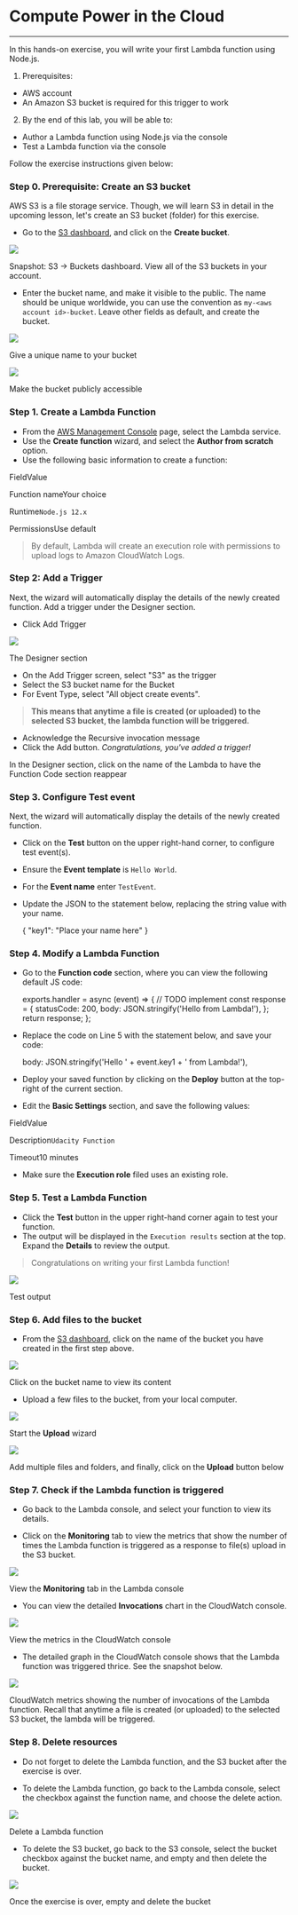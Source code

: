 # Compute Power in the Cloud

---

In this hands-on exercise, you will write your first Lambda function using Node.js.

1. Prerequisites:
  * AWS account
  * An Amazon S3 bucket is required for this trigger to work
2. By the end of this lab, you will be able to:
  * Author a Lambda function using Node.js via the console
  * Test a Lambda function via the console

Follow the exercise instructions given below:

### Step 0\. Prerequisite: Create an S3 bucket

AWS S3 is a file storage service. Though, we will learn S3 in detail in the upcoming lesson, let's create an S3 bucket (folder) for this exercise.

* Go to the [S3 dashboard](https://classroom.udacity.com/nanodegrees/nd9991/parts/7cc41faf-07d6-41aa-a205-168d58571430/modules/693ec1fd-e3b8-4f50-9dea-55b5f74ce61c/lessons/94606ce0-cd1b-45ee-a580-479026b60bb8/concepts/console.aws.amazon.com/s3/home), and click on the **Create bucket**.

![](https://video.udacity-data.com/topher/2020/November/5fbe37ba_screenshot-2020-11-25-at-4.06.17-pm/screenshot-2020-11-25-at-4.06.17-pm.png)

Snapshot: S3 → Buckets dashboard. View all of the S3 buckets in your account.

* Enter the bucket name, and make it visible to the public. The name should be unique worldwide, you can use the convention as `my-<aws account id>-bucket`. Leave other fields as default, and create the bucket.

![](https://video.udacity-data.com/topher/2021/January/6006ae99_screenshot-2021-01-19-at-3.14.38-pm/screenshot-2021-01-19-at-3.14.38-pm.png)

Give a unique name to your bucket

![](https://video.udacity-data.com/topher/2020/November/5fbe3a6e_screenshot-2020-11-25-at-4.07.33-pm/screenshot-2020-11-25-at-4.07.33-pm.png)

Make the bucket publicly accessible

### Step 1\. Create a Lambda Function

* From the [AWS Management Console](https://console.aws.amazon.com/) page, select the Lambda service.
* Use the **Create function** wizard, and select the **Author from scratch** option.
* Use the following basic information to create a function:

FieldValue

Function nameYour choice

Runtime`Node.js 12.x`

PermissionsUse default

> By default, Lambda will create an execution role with permissions to upload logs to Amazon CloudWatch Logs.

### Step 2: Add a Trigger

Next, the wizard will automatically display the details of the newly created function. Add a trigger under the Designer section.

* Click Add Trigger

![](https://video.udacity-data.com/topher/2021/January/6006b80c_screenshot-2021-01-19-at-4.10.23-pm/screenshot-2021-01-19-at-4.10.23-pm.png)

The Designer section

* On the Add Trigger screen, select "S3" as the trigger
* Select the S3 bucket name for the Bucket
* For Event Type, select "All object create events".
> 
> **This means that anytime a file is created (or uploaded) to the selected S3 bucket, the lambda function will be triggered.**

* Acknowledge the Recursive invocation message 
* Click the Add button. _Congratulations, you've added a trigger!_

In the Designer section, click on the name of the Lambda to have the Function Code section reappear

### Step 3\. Configure Test event

Next, the wizard will automatically display the details of the newly created function.

* Click on the **Test** button on the upper right-hand corner, to configure test event(s).
* Ensure the **Event template** is `Hello World`.
* For the **Event name** enter `TestEvent`.
* Update the JSON to the statement below, replacing the string value with your name.
    
    { "key1": "Place your name here" } 

### Step 4\. Modify a Lambda Function

* Go to the **Function code** section, where you can view the following default JS code:
    
    exports.handler = async (event) => { // TODO implement const response = { statusCode: 200, body: JSON.stringify('Hello from Lambda!'), }; return response; }; 

* Replace the code on Line 5 with the statement below, and save your code:
    
    body: JSON.stringify('Hello ' + event.key1 + ' from Lambda!'), 

* Deploy your saved function by clicking on the **Deploy** button at the top-right of the current section.

* Edit the **Basic Settings** section, and save the following values:

FieldValue

Description`Udacity Function`

Timeout10 minutes

* Make sure the **Execution role** filed uses an existing role.

### Step 5\. Test a Lambda Function

* Click the **Test** button in the upper right-hand corner again to test your function.
* The output will be displayed in the `Execution results` section at the top. Expand the **Details** to review the output.
> 
> Congratulations on writing your first Lambda function!

![](https://video.udacity-data.com/topher/2021/January/6006b843_screenshot-2021-01-19-at-4.12.18-pm/screenshot-2021-01-19-at-4.12.18-pm.png)

Test output

### Step 6\. Add files to the bucket

* From the [S3 dashboard](https://classroom.udacity.com/nanodegrees/nd9991/parts/7cc41faf-07d6-41aa-a205-168d58571430/modules/693ec1fd-e3b8-4f50-9dea-55b5f74ce61c/lessons/94606ce0-cd1b-45ee-a580-479026b60bb8/concepts/console.aws.amazon.com/s3/home), click on the name of the bucket you have created in the first step above.

![](https://video.udacity-data.com/topher/2021/January/6006b148_screenshot-2021-01-19-at-3.17.34-pm/screenshot-2021-01-19-at-3.17.34-pm.png)

Click on the bucket name to view its content

* Upload a few files to the bucket, from your local computer.

![](https://video.udacity-data.com/topher/2021/January/6006b171_screenshot-2021-01-19-at-3.18.00-pm/screenshot-2021-01-19-at-3.18.00-pm.png)

Start the **Upload** wizard

![](https://video.udacity-data.com/topher/2021/January/6006b1ad_screenshot-2021-01-19-at-3.18.19-pm/screenshot-2021-01-19-at-3.18.19-pm.png)

Add multiple files and folders, and finally, click on the **Upload** button below

### Step 7\. Check if the Lambda function is triggered

* Go back to the Lambda console, and select your function to view its details.

* Click on the **Monitoring** tab to view the metrics that show the number of times the Lambda function is triggered as a response to file(s) upload in the S3 bucket.

![](https://video.udacity-data.com/topher/2021/January/6006b261_screenshot-2021-01-19-at-3.10.58-pm/screenshot-2021-01-19-at-3.10.58-pm.png)

View the **Monitoring** tab in the Lambda console

* You can view the detailed **Invocations** chart in the CloudWatch console.

![](https://video.udacity-data.com/topher/2021/January/6006b2a9_screenshot-2021-01-19-at-3.11.44-pm/screenshot-2021-01-19-at-3.11.44-pm.png)

View the metrics in the CloudWatch console

* The detailed graph in the CloudWatch console shows that the Lambda function was triggered thrice. See the snapshot below.

![](https://video.udacity-data.com/topher/2021/January/6006b2cf_screenshot-2021-01-19-at-3.09.20-pm/screenshot-2021-01-19-at-3.09.20-pm.png)

CloudWatch metrics showing the number of invocations of the Lambda function. Recall that anytime a file is created (or uploaded) to the selected S3 bucket, the lambda will be triggered.

### Step 8\. Delete resources

* Do not forget to delete the Lambda function, and the S3 bucket after the exercise is over.

* To delete the Lambda function, go back to the Lambda console, select the checkbox against the function name, and choose the delete action.

![](https://video.udacity-data.com/topher/2021/January/6006b897_screenshot-2021-01-19-at-4.12.52-pm/screenshot-2021-01-19-at-4.12.52-pm.png)

Delete a Lambda function

* To delete the S3 bucket, go back to the S3 console, select the bucket checkbox against the bucket name, and empty and then delete the bucket.

![](https://video.udacity-data.com/topher/2021/January/6006b20d_screenshot-2021-01-19-at-3.18.51-pm/screenshot-2021-01-19-at-3.18.51-pm.png)

Once the exercise is over, empty and delete the bucket

